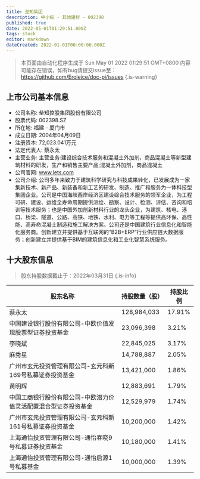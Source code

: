 ```yaml
---
title: 垒知集团
description: 中小板 - 其他建材 - 002398
published: true
date: 2022-05-01T01:29:51.000Z
tags: stock
editor: markdown
dateCreated: 2022-01-01T00:00:00.000Z
---
```


> 本页面由自动化程序生成于 Sun May 01 2022 01:29:51 GMT+0800
> 内容可能存在错误，如有bug请提交issue至：https://github.com/Eroleice/doc-pi/issues
{.is-warning}

## 上市公司基本信息
- 公司名称: 垒知控股集团股份有限公司
- 股票代码: 002398.SZ
- 所在地: 福建 - 厦门市
- 成立日期: 2004年04月09日
- 注册资本: 72,023.041万元
- 法定代表人: 蔡永太
- 主营业务: 主营业务:建设综合技术服务和混凝土外加剂，商品混凝土等新型建筑材料的研发，生产和销售主要产品;混凝土外加剂，商品混凝土
- 公司官网: www.lets.com
- 公司介绍: 公司多年来致力于建筑科学研究与科技成果转化，已发展成为一家集新技术、新产品、新装备和新工艺的研发、制造、推广和服务为一体科技型集团企业。公司是中国海峡西岸经济区建设综合技术服务的领军企业，为工程可研、建设、运维全寿命周期提供测绘、勘察、设计、检测、评估、咨询和培训等技术服务；也是中国外加剂新材料行业的龙头企业，为建筑、核电、港口、桥梁、隧道、公路、高铁、地铁、水利、电力等工程等提供高环保、高性能、高寿命混凝土制造和施工解决方案。公司还是中国建筑行业信息化和智能化服务商。创新建立并提供基于互联网的“B2B+ERP”行业供应链大数据服务；创新建立并提供基于BIM的建筑信息化和工业化智慧系统服务。


## 十大股东信息
> 股东持股数据截止于：2022年03月31日
{.is-info}

| 股东名称 | 持股数量（股） | 持股比例 |
| --- | --- | --- |
| 蔡永太 | 128,984,033 | 17.91% |
| 中国建设银行股份有限公司-中欧价值发现股票型证券投资基金 | 23,096,398 | 3.21% |
| 李晓斌 | 22,845,025 | 3.17% |
| 麻秀星 | 14,788,887 | 2.05% |
| 广州市玄元投资管理有限公司-玄元科新169号私募证券投资基金 | 13,421,000 | 1.86% |
| 黄明辉 | 12,883,691 | 1.79% |
| 中国工商银行股份有限公司-中欧潜力价值灵活配置混合型证券投资基金 | 12,529,979 | 1.74% |
| 广州市玄元投资管理有限公司-玄元科新161号私募证券投资基金 | 10,200,000 | 1.42% |
| 上海通怡投资管理有限公司-通怡春晓9号私募证券投资基金 | 10,180,000 | 1.41% |
| 上海通怡投资管理有限公司-通怡启源1号私募基金 | 10,000,000 | 1.39% |





